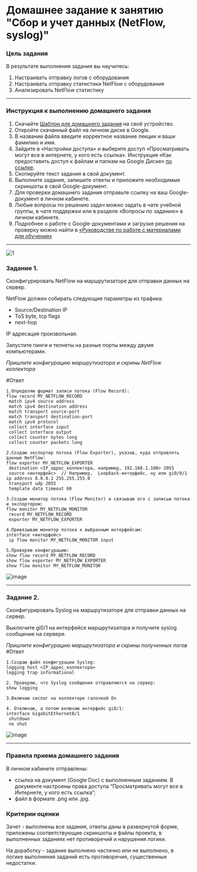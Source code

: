 # Домашнее задание к занятию "Сбор и учет данных (NetFlow, syslog)"


### Цель задания

В результате выполнения задания вы научитесь:  

1. Настраивать отправку логов с оборудования
2. Настраивать отправку статистики NetFlow с оборудования
3. Анализировать NetFlow статистику

------

### Инструкция к выполнению домашнего задания

1. Скачайте [Шаблон для домашнего задания](https://u.netology.ru/backend/uploads/lms/content_assets/file/281/%D0%A1%D0%94%D0%95%D0%9B%D0%90%D0%99%D0%A2%D0%95_%D0%9A%D0%9E%D0%9F%D0%98%D0%AE_-_%D0%A8%D0%B0%D0%B1%D0%BB%D0%BE%D0%BD_%D0%B4%D0%BB%D1%8F_%D0%B4%D0%BE%D0%BC%D0%B0%D1%88%D0%BD%D0%B5%D0%B3%D0%BE_%D0%B7%D0%B0%D0%B4%D0%B0%D0%BD%D0%B8%D1%8F_1.1._%D0%9D%D0%B0%D0%B7%D0%B2%D0%B0%D0%BD%D0%B8%D0%B5_%D0%BB%D0%B5%D0%BA%D1%86%D0%B8%D0%B8_-_%D0%A4%D0%B0%D0%BC%D0%B8%D0%BB%D0%B8%D1%8F_%D0%98%D0%BC%D1%8F.docx) на своё устройство.
2. Откройте скачанный файл на личном диске в Google.
3. В названии файла введите корректное название лекции и ваши фамилию и имя.
4. Зайдите в «Настройки доступа» и выберите доступ «Просматривать могут все в интернете, у кого есть ссылка». Инструкция «Как предоставить доступ к файлам и папкам на Google Диске» [по ссылке](https://support.google.com/docs/answer/2494822?hl=ru&co=GENIE.Platform%3DDesktop).
5. Скопируйте текст задания в свой документ.
6. Выполните задание, запишите ответы и приложите необходимые скриншоты в свой Google-документ.
7. Для проверки домашнего задания отправьте ссылку на ваш Google-документ в личном кабинете.
8. Любые вопросы по решению задач можно задать в чате учебной группы, в чате поддержки или в разделе «Вопросы по заданию» в личном кабинете.
9. Подробнее о работе с Google-документами и загрузке решения на проверку можно найти в [«Руководстве по работе с материалами для обучения»](https://l.netology.ru/instruktsiya-po-materialami-dlya-obucheniya)

---
![1](https://user-images.githubusercontent.com/85602495/187190729-16bfd7ad-a05a-487b-914c-6f4f896d8fe4.jpg)

### Задание 1. 

Сконфигурировать NetFlow на маршрутизаторе для отправки данных на сервер. 

NetFlow должен собирать следующие параметры из трафика: 
- Source/Destination IP
- ToS byte, tcp flags
- next-hop 

IP адресация произвольная. 

Запустите пинги и телнеты на разные порты между двумя компьютерами.

*Пришлите конфигурацию маршрутизатора и скрины NetFlow коллектора*

#Ответ
```
1.Определяю формат записи потока (Flow Record):
flow record MY_NETFLOW_RECORD
 match ipv4 source address
 match ipv4 destination address
 match transport source-port
 match transport destination-port
 match ipv4 protocol
 collect interface input
 collect interface output
 collect counter bytes long
 collect counter packets long

2.Создаю экспортер потока (Flow Exporter), указав, куда отправлять данные NetFlow:
flow exporter MY_NETFLOW_EXPORTER
 destination <IP_адрес_коллектора, например, 192.168.1.100> 2055
 source <интерфейс>  // Например,  Loopback-интерфейс, ну или gi0/0/1 ip address 8.8.8.1 255.255.255.0
 transport udp 2055
 template data timeout 60

3.Создаю монитор потока (Flow Monitor) и связываю его с записью потока и экспортером:
flow monitor MY_NETFLOW_MONITOR
 record MY_NETFLOW_RECORD
 exporter MY_NETFLOW_EXPORTER

4.Привязываю монитор потока к выбранным интерфейсам:
interface <интерфейс>
 ip flow monitor MY_NETFLOW_MONITOR input

5.Проверяю конфигурацию:
show flow record MY_NETFLOW_RECORD
show flow exporter MY_NETFLOW_EXPORTER
show flow monitor MY_NETFLOW_MONITOR
```
![image](https://github.com/Kapotov/optnt-homeworks/assets/123774335/11fcbf85-7d82-4db4-ac05-794022e69294)

------

### Задание 2. 

Сконфигурировать Syslog на маршрутизаторе для отправки данных на сервер.  

Выключите gi0/1 на интерфейсе маршрутизатора и получите syslog сообщение на сервере.

*Пришлите конфигурацию маршрутизатора и скрины полученных логов*
#Ответ
```
1.Создаю файл конфигурации Syslog:
logging host <IP_адрес_коллектора>
logging trap informational

2. Проверяю, что Syslog сообщения отправляются на сервер:
show logging

3.Включаю сислог на коллекторе галочкой On

4. Отключаю, а потом включаю интерфейс gi0/1:
interface GigabitEthernet0/1
 shutdown
 no shut
```
![image](https://github.com/Kapotov/optnt-homeworks/assets/123774335/af44235c-a3b9-4fdb-9b52-7db6e8501bf4)

------

### Правила приема домашнего задания

В личном кабинете отправлены:

- ссылка на документ (Google Doc) с выполненным заданием. В документе настроены права доступа “Просматривать могут все в Интернете, у кого есть ссылка”;
- файл в формате .png или .jpg.


### Критерии оценки

Зачет - выполнены все задания, ответы даны в развернутой форме, приложены соответствующие скриншоты и файлы проекта, в выполненных заданиях нет противоречий и нарушения логики.

На доработку - задание выполнено частично или не выполнено, в логике выполнения заданий есть противоречия, существенные недостатки.
